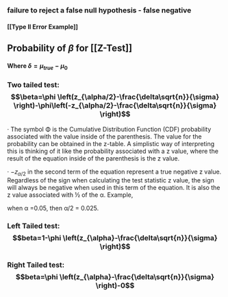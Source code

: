 ### failure to reject a false null hypothesis - false negative

#### [[Type II Error Example]]


## Probability of $\beta$ for [[Z-Test]]

#### Where $\delta=\mu_{true}-\mu_0$
### Two tailed test: $$\beta=\phi \left(z_{\alpha/2}-\frac{\delta\sqrt{n}}{\sigma} \right)-\phi\left(-z_{\alpha/2}-\frac{\delta\sqrt{n}}{\sigma} \right)$$
· The symbol Φ is the Cumulative Distribution Function (CDF) probability associated with the value inside of the parenthesis. The value for the probability can be obtained in the z-table. A simplistic way of interpreting this is thinking of it like the probability associated with a z value, where the result of the equation inside of the parenthesis is the z value.

· −𝑧$_{\alpha/2}$ in the second term of the equation represent a true negative z value. Regardless of the sign when calculating the test statistic z value, the sign will always be negative when used in this term of the equation. It is also the z value associated with ½ of the α. Example,

when α =0.05, then α/2 = 0.025.

### Left Tailed test: $$beta=1-\phi \left(z_{\alpha}-\frac{\delta\sqrt{n}}{\sigma} \right)$$
### Right  Tailed test: $$beta=\phi \left(z_{\alpha}-\frac{\delta\sqrt{n}}{\sigma} \right)-0$$

